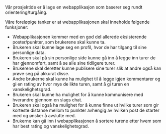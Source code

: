 Vår prosjektide er å lage en webapplikasjon som baserer seg rundt orientering/turgåing.  

Våre foreløpige tanker er at webapplikasjonen skal inneholde følgende funksjoner:  

* Webapplikasjonen kommer med en god del allerede eksisterende poster/punkter, som brukerene skal kunne ta.
* Brukeren skal kunne lage seg en profil, hvor de har tilgang til sine personlige data.
* Brukeren skal på sin personlige side kunne gå inn å legge inn turer de har gjennomført, samt å se alle sine tidligere turer. 
* Brukerene skal deretter kunne publisere sine turer slik at andre også kan prøve seg på akkurat disse.
* Andre brukerne skal kunne ha mulighet til å legge igjen kommentarer og gi en rating av hvor mye de likte turen, samt å gi turen en vanskelighetsgrad. 
* Brukeren skal kunne ha mulighet for å kunne kommunisere med hverandre gjennom en slags chat. 
* Brukeren skal også ha mulighet for å kunne finne ut hvilke turer som gir korteste distanse mellom to punkter avhengig av hvilken post de starter med og ønsker å avslutte med. 
* Brukerne kan gå inn i webapplikasjonen å sortere turene etter hvem som har best rating og vanskelighetsgrad. 
